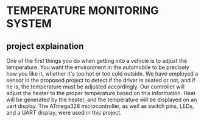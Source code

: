 # **TEMPERATURE MONITORING SYSTEM**

## **project explaination**

One of the first things you do when getting into a vehicle is to adjust the temperature. You want the environment in the automobile to be precisely how you like it, whether it's too hot or too cold outside. We have employed a sensor in the proposed project to detect if the driver is seated or not, and if he is, the temperature must be adjusted accordingly. Our controller will adjust the heater to the proper temperature based on this information. Heat will be generated by the heater, and the temperature will be displayed on an uart display. The ATmega328 microcontroller, as well as switch pins, LEDs, and a UART display, were used in this project.
